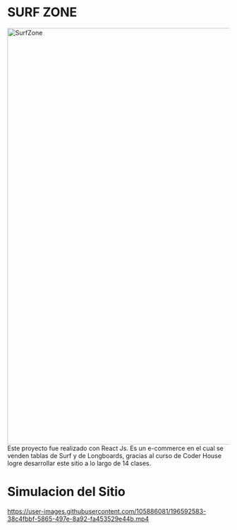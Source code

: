 # SURF ZONE

<img width="944" alt="SurfZone" src="https://user-images.githubusercontent.com/105886081/196585324-03b187d2-4de4-4941-a65a-f4708cd3feb6.png">
Este proyecto fue realizado con React Js. Es un e-commerce en el cual se venden tablas de Surf y de Longboards, gracias al curso de Coder House logre desarrollar este sitio a lo largo de 14 clases.

# Simulacion del Sitio

https://user-images.githubusercontent.com/105886081/196592583-38c4fbbf-5865-497e-8a92-fa453529e44b.mp4

